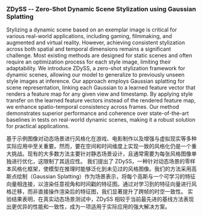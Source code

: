### ZDySS -- Zero-Shot Dynamic Scene Stylization using Gaussian Splatting

Stylizing a dynamic scene based on an exemplar image is critical for various real-world applications, including gaming, filmmaking, and augmented and virtual reality. However, achieving consistent stylization across both spatial and temporal dimensions remains a significant challenge. Most existing methods are designed for static scenes and often require an optimization process for each style image, limiting their adaptability. We introduce ZDySS, a zero-shot stylization framework for dynamic scenes, allowing our model to generalize to previously unseen style images at inference. Our approach employs Gaussian splatting for scene representation, linking each Gaussian to a learned feature vector that renders a feature map for any given view and timestamp. By applying style transfer on the learned feature vectors instead of the rendered feature map, we enhance spatio-temporal consistency across frames. Our method demonstrates superior performance and coherence over state-of-the-art baselines in tests on real-world dynamic scenes, making it a robust solution for practical applications.

基于示例图像对动态场景进行风格化在游戏、电影制作以及增强与虚拟现实等多种实际应用中至关重要。然而，要在空间和时间维度上实现一致的风格化仍是一个重大挑战。现有的大多数方法主要针对静态场景设计，且通常需要为每张风格图像单独进行优化，这限制了其适应性。
我们提出了 ZDySS，一种针对动态场景的零样本风格化框架，使模型在推理时能够泛化到未见过的风格图像。我们的方法采用高斯点绘制（Gaussian Splatting）作为场景表示，将每个高斯与一个可学习的特征向量相连接，以渲染任意视角和时间戳的特征图。通过对学习到的特征向量进行风格迁移，而非直接操作渲染后的特征图，我们显著提升了跨帧的时空一致性。
实验结果表明，在真实动态场景测试中，ZDySS 相较于当前最先进的基线方法表现出更优异的性能和一致性，成为一项适用于实际应用的强大解决方案。
